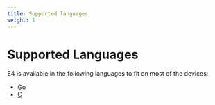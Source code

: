```yaml
---
title: Supported languages
weight: 1
---
```

# Supported Languages

E4 is available in the following languages to fit on most of the devices:

 * [Go](https://github.com/Teserakt-io/e4common)
 * [C](https://github.com/Teserakt-io/libe4)
